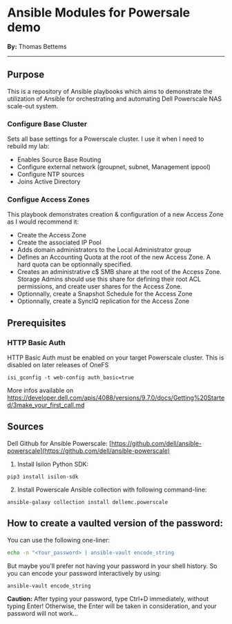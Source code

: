 # Ansible Modules for Powersale demo

**By:** Thomas Bettems

---

## Purpose

This is a repository of Ansible playbooks which aims to demonstrate the utilization of Ansible for orchestrating and automating Dell Powerscale NAS scale-out system.



### Configure Base Cluster
Sets all base settings for a Powerscale cluster. I use it when I need to rebuild my lab:

- Enables Source Base Routing
- Configure external network (groupnet, subnet, Management ippool)
- Configure NTP sources
- Joins Active Directory


### Configue Access Zones
This playbook demonstrates creation & configuration of a new Access Zone as I would recommend it:

- Create the Access Zone
- Create the associated IP Pool
- Adds domain administrators to the Local Administrator group
- Defines an Accounting Quota at the root of the new Access Zone. A hard quota can be optionnally specified.
- Creates an administrative c$ SMB share at the root of the Access Zone. Storage Admins should use this share for defining their root ACL permissions, and create user shares for the Access Zone.
- Optionnally, create a Snapshot Schedule for the Access Zone
- Optionnally, create a SyncIQ replication for the Access Zone 

## Prerequisites

### HTTP Basic Auth

HTTP Basic Auth must be enabled on your target Powerscale cluster. This is disabled on later releases of OneFS

`isi_gconfig -t web-config auth_basic=true`

More infos available on https://developer.dell.com/apis/4088/versions/9.7.0/docs/Getting%20Started/3make_your_first_call.md

## Sources

Dell Github for Ansible Powerscale: [https://github.com/dell/ansible-powerscale](https://github.com/dell/ansible-powerscale)

1. Install Isilon Python SDK:

`pip3 install isilon-sdk`

2. Install Powerscale Ansible collection with following command-line:

`ansible-galaxy collection install dellemc.powerscale`


## How to create a vaulted version of the password:

You can use the following one-liner:

```bash
echo -n "<Your_password> | ansible-vault encode_string
```

But maybe you'll prefer not having your password in your shell history. So you can encode your password interactively by using:

```bash
ansible-vault encode_string
```

**Caution:** After typing your password, type Ctrl+D immediately, without typing Enter! Otherwise, the Enter will be taken in consideration, and your password will not work...

